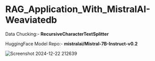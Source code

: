 # RAG_Application_With_MistralAI-Weaviatedb

Data Chucking:- **RecursiveCharacterTextSplitter**

HuggingFace Model Repo:- **mistralai/Mistral-7B-Instruct-v0.2**



![Screenshot 2024-12-22 212639](https://github.com/user-attachments/assets/b19ef289-cf21-4659-96c4-301e9a094fed)
